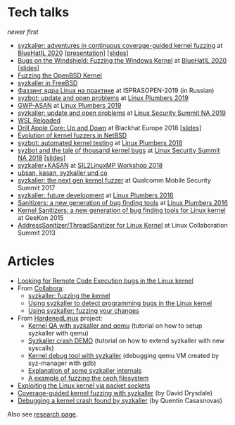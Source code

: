 # Tech talks

_newer first_
* [syzkaller: adventures in continuous coverage-guided kernel fuzzing](https://www.youtube.com/watch?v=YwX4UyXnhz0)
at [BlueHatIL 2020](https://www.bluehatil.com)
[[presentation]](https://docs.google.com/presentation/d/e/2PACX-1vRWjOOL45BclKsCPMzdWmvH12hu-Ld1cU5MbB1tqcBhjVIr1M_qxZRE-ObKcVmqpCyqRAO62Sxm0_aW/pub?start=false&loop=false&delayms=3000)
[[slides]](https://msrnd-cdn-stor.azureedge.net/bluehat/bluehatil/2019/assets/doc/syzkaller%20Adventures%20in%20Continuous%20Coverage-guided%20Kernel%20Fuzzing.pdf)
* [Bugs on the Windshield: Fuzzing the Windows Kernel](https://www.youtube.com/watch?v=__7PAzgbprw)
at [BlueHatIL 2020](https://www.bluehatil.com)
[[slides]](https://msrnd-cdn-stor.azureedge.net/bluehat/bluehatil/2019/assets/doc/Bugs%20on%20the%20Windshield%20Fuzzing%20the%20Windows%20Kernel.pdf)
* [Fuzzing the OpenBSD Kernel](https://www.openbsd.org/papers/fuzz-slides.pdf)
* [syzkaller in FreeBSD](https://papers.freebsd.org/2019/octvendorsummit/johnston-syzkaller/)
* [Фаззинг ядра Linux на практике](http://0x1.tv/20191206AG) at ISPRASOPEN-2019 (in Russian)
* [syzbot: update and open problems](https://linuxplumbersconf.org/event/4/contributions/428/attachments/308/515/syzbot__Plumbers_2019.pdf)
at [Linux Plumbers 2019](https://linuxplumbersconf.org/event/4/contributions/428/)
* [GWP-ASAN](https://linuxplumbersconf.org/event/4/contributions/425/attachments/307/513/GWP-ASAN__Plumbers_2019.pdf)
at [Linux Plumbers 2019](https://linuxplumbersconf.org/event/4/contributions/425/)
* [syzkaller: update and open problems](https://static.sched.com/hosted_files/lssna19/16/syzkaller%20LSS%20NA%202019.pdf)
at [Linux Security Summit NA 2019](https://lssna19.sched.com/event/RHaW)
* [WSL Reloaded](https://www.slideshare.net/AnthonyLAOUHINETSUEI/wsl-reloaded)
* [Drill Apple Core: Up and Down](https://www.youtube.com/watch?v=zDXyH8HxTwg)
at Blackhat Europe 2018 [[slides]](https://i.blackhat.com/eu-18/Wed-Dec-5/eu-18-Juwei_Lin-Drill-The-Apple-Core.pdf)
* [Evolution of kernel fuzzers in NetBSD](https://troopers.de/downloads/troopers19/TROOPERS19_AR_Evolution_of_kernel.pdf)
* [syzbot: automated kernel testing](https://linuxplumbersconf.org/event/2/contributions/237/attachments/61/71/syzbot_automated_kernel_testing.pdf)
at [Linux Plumbers 2018](https://linuxplumbersconf.org/event/2/contributions/237/)
* [syzbot and the tale of thousand kernel bugs](https://www.youtube.com/watch?v=qrBVXxZDVQY)
at [Linux Security Summit NA 2018](https://lssna18.sched.com/event/FLYI/syzbot-and-the-tale-of-thousand-kernel-bugs-dmitry-vyukov-google) [[slides]](https://events19.linuxfoundation.org/wp-content/uploads/2017/11/Syzbot-and-the-Tale-of-Thousand-Kernel-Bugs-Dmitry-Vyukov-Google.pdf)
* [syzkaller+KASAN](https://docs.google.com/presentation/d/e/2PACX-1vSEBicdYC8lHHglZeRt8zw-UQHSs8WohvF94X6th9vgNYDXEACla9-0QLf5T4Xgp-ue9I7ceIS-4InI/pub?start=false&loop=false&delayms=3000)
at [SIL2LinuxMP Workshop 2018](http://www.osadl.org/SIL2LinuxMP-Workshop-7-April-17-to-19.sil2linuxmp-workshop7.0.html)
* [ubsan, kasan, syzkaller und co](https://www.youtube.com/watch?v=Acp0A9X1254&t=1699s)
* [syzkaller: the next gen kernel fuzzer](https://www.slideshare.net/DmitryVyukov/syzkaller-the-next-gen-kernel-fuzzer)
at Qualcomm Mobile Security Summit 2017
* [syzkaller: future development](https://www.linuxplumbersconf.net/2016/ocw//system/presentations/3561/original/Syzkaller.pdf)
at [Linux Plumbers 2016](https://blog.linuxplumbersconf.org/2016/ocw/proposals/3561.html)
* [Sanitizers: a new generation of bug finding tools](https://blog.linuxplumbersconf.org/2016/ocw/system/presentations/3471/original/Sanitizers.pdf)
at [Linux Plumbers 2016](https://blog.linuxplumbersconf.org/2016/ocw/proposals/3471.html)
* [Kernel Sanitizers: a new generation of bug finding tools for Linux kernel](https://docs.google.com/presentation/d/e/2PACX-1vQyApzKGeFnrfOETIscmnpvxRz9pVwzNTQE495LnP1MRXQjQmtZGr9LlN2ITplw73h-ma4ZVyq-33OV/pub?start=false&loop=false&delayms=3000)
at GeeKon 2015
* [AddressSanitizer/ThreadSanitizer for Linux Kernel](https://www.youtube.com/watch?v=capbD_aRz40)
at Linux Collaboration Summit 2013

# Articles

* [Looking for Remote Code Execution bugs in the Linux kernel](https://xairy.io/articles/syzkaller-external-network)
* From [Collabora](https://twitter.com/Collabora):
  * [syzkaller: fuzzing the kernel](https://www.collabora.com/news-and-blog/blog/2020/03/26/syzkaller-fuzzing-the-kernel/)
  * [Using syzkaller to detect programming bugs in the Linux kernel](https://www.collabora.com/news-and-blog/blog/2020/04/17/using-syzkaller-to-detect-programming-bugs-in-linux/)
  * [Using syzkaller: fuzzing your changes](https://www.collabora.com/news-and-blog/blog/2020/05/12/using-syzkaller-fuzzing-your-changes/)
* From [HardenedLinux](https://github.com/hardenedlinux) project:
  * [Kernel QA with syzkaller and qemu](https://github.com/hardenedlinux/Debian-GNU-Linux-Profiles/blob/master/docs/harbian_qa/fuzz_testing/syzkaller_general.md) (tutorial on how to setup syzkaller with qemu)
  * [Syzkaller crash DEMO](https://github.com/hardenedlinux/Debian-GNU-Linux-Profiles/blob/master/docs/harbian_qa/fuzz_testing/syzkaller_crash_demo.md) (tutorial on how to extend syzkaller with new syscalls)
  * [Kernel debug tool with syzkaller](https://github.com/hardenedlinux/Debian-GNU-Linux-Profiles/blob/master/docs/harbian_qa/fuzz_testing/syz_debug.md) (debugging qemu VM created by syz-manager with gdb)
  * [Explanation of some syzkaller internals](https://github.com/hardenedlinux/Debian-GNU-Linux-Profiles/blob/master/docs/harbian_qa/fuzz_testing/syz_analysis.md)
  * [A example of fuzzing the ceph filesystem](https://github.com/hardenedlinux/Debian-GNU-Linux-Profiles/tree/master/docs/harbian_qa/fuzz_testing/syz_for_ceph)
* [Exploiting the Linux kernel via packet sockets](https://googleprojectzero.blogspot.com/2017/05/exploiting-linux-kernel-via-packet.html)
* [Coverage-guided kernel fuzzing with syzkaller](https://lwn.net/Articles/677764/) (by David Drysdale)
* [Debugging a kernel crash found by syzkaller](http://vegardno.blogspot.de/2016/08/sync-debug.html) (by Quentin Casasnovas)

Also see [research page](/docs/research.md).
